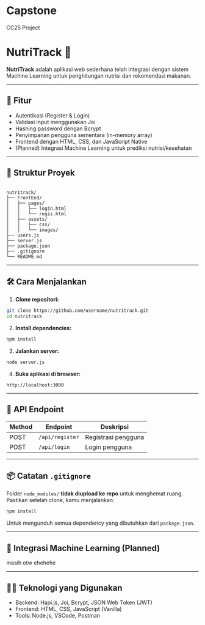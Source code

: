 # Capstone
CC25 Project

# NutriTrack 🥗

**NutriTrack** adalah aplikasi web sederhana telah integrasi dengan sistem Machine Learning untuk penghitungan nutrisi dan rekomendasi makanan.

---

## 🚀 Fitur

- Autentikasi (Register & Login)
- Validasi input menggunakan Joi
- Hashing password dengan Bcrypt
- Penyimpanan pengguna sementara (in-memory array)
- Frontend dengan HTML, CSS, dan JavaScript Native
- (Planned) Integrasi Machine Learning untuk prediksi nutrisi/kesehatan

---

## 📁 Struktur Proyek

```

nutritrack/
├── FrontEnd/
│   ├── pages/
│   │   ├── login.html
│   │   └── regis.html
│   ├── assets/
│   │   ├── css/
│   │   └── images/
├── users.js
├── server.js
├── package.json
├── .gitignore
└── README.md

````

---

## 🛠️ Cara Menjalankan

1. **Clone repositori:**

```bash
git clone https://github.com/username/nutritrack.git
cd nutritrack
````

2. **Install dependencies:**

```bash
npm install
```

3. **Jalankan server:**

```bash
node server.js
```

4. **Buka aplikasi di browser:**

```
http://localhost:3000
```

---

## 📡 API Endpoint

| Method | Endpoint        | Deskripsi           |
| ------ | --------------- | ------------------- |
| POST   | `/api/register` | Registrasi pengguna |
| POST   | `/api/login`    | Login pengguna      |

---

## 📦 Catatan `.gitignore`

Folder `node_modules/` **tidak diupload ke repo** untuk menghemat ruang. Pastikan setelah clone, kamu menjalankan:

```bash
npm install
```

Untuk mengunduh semua dependency yang dibutuhkan dari `package.json`.

---

## 🧠 Integrasi Machine Learning (Planned)

masih otw ehehehe

---

## 👨‍💻 Teknologi yang Digunakan

* Backend: Hapi.js, Joi, Bcrypt, JSON Web Token (JWT)
* Frontend: HTML, CSS, JavaScript (Vanilla)
* Tools: Node.js, VSCode, Postman


